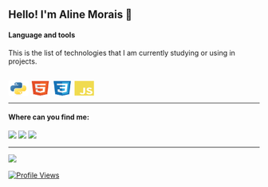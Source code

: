 ## Hello! I'm Aline Morais 👋


#### Language and tools

This is the list of technologies that I am currently studying or using in projects.
  <div style="display: inline_block"><br>
  <img align="center" alt="Ali-Python" height="30" width="40" src="https://raw.githubusercontent.com/devicons/devicon/master/icons/python/python-original.svg">
  <img align="center" alt="Ali-HTML" height="30" width="40" src="https://raw.githubusercontent.com/devicons/devicon/master/icons/html5/html5-original.svg">
  <img align="center" alt="Ali-CSS" height="30" width="40" src="https://raw.githubusercontent.com/devicons/devicon/master/icons/css3/css3-original.svg">
  <img align="center" alt="Ali-Js" height="30" width="40" src="https://raw.githubusercontent.com/devicons/devicon/master/icons/javascript/javascript-plain.svg">
  
  ---

#### Where can you find me:
  <a href="https://www.linkedin.com/in/alinenmorais" target="_blank"><img src="https://img.shields.io/badge/-LinkedIn-%230077B5?style=for-the-badge&logo=linkedin&logoColor=white" target="_blank"></a> 
  <a href = "mailto:alinenaiaramds@gmail.com"><img src="https://img.shields.io/badge/-Gmail-%23333?style=for-the-badge&logo=gmail&logoColor=white" target="_blank"></a>
  </a> 
  <a href="https://instagram.com/alinenmorais" target="_blank"><img src="https://img.shields.io/badge/-Instagram-%23E4405F?style=for-the-badge&logo=instagram&logoColor=white" target="_blank"></a>

  ---

  <a href="https://github.com/alinenmorais">
  <img height="170em" src="https://github-readme-stats.vercel.app/api?username=alinenmorais&show_icons=true&theme=green&include_all_commits=true&count_private=true"/>
    
  ![Profile Views](http://estruyf-github.azurewebsites.net/api/VisitorHit?user=alinenmorais&repo=alinenmorais&countColorcountColor)
